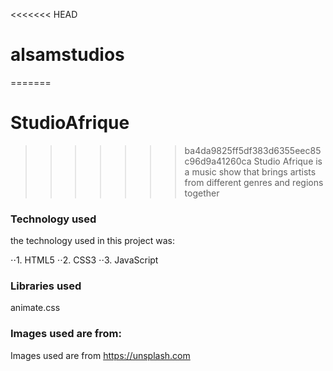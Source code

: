 <<<<<<< HEAD
# alsamstudios
=======
# StudioAfrique
>>>>>>> ba4da9825ff5df383d6355eec85c96d9a41260ca
Studio Afrique is a music show that brings artists from different genres and regions together


### Technology used
the technology used in this project was:

 ⋅⋅1. HTML5
 ⋅⋅2. CSS3
 ⋅⋅3. JavaScript

### Libraries used
animate.css
### Images used are from:
Images used are from https://unsplash.com

